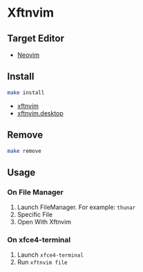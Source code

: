 
# Xftnvim


## Target Editor

* [Neovim](https://neovim.io/)


## Install

``` sh
make install
```

* [xftnvim](xftnvim)
* [xftnvim.desktop](xftnvim.desktop)

## Remove

``` sh
make remove
```

## Usage

### On File Manager

1. Launch FileManager. For example: `thunar`
2. Specific File
3. Open With Xftnvim

### On xfce4-terminal

1. Launch `xfce4-terminal`
2. Run `xftnvim file`
